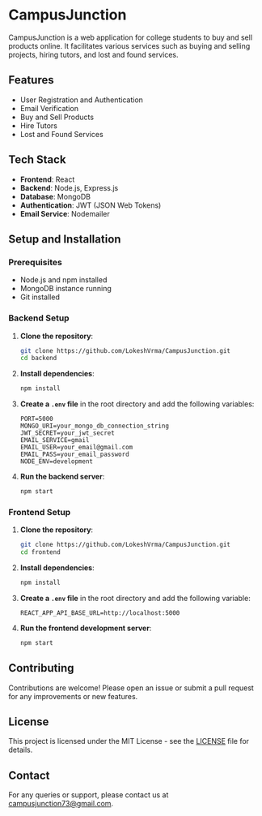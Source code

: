 # CampusJunction

CampusJunction is a web application for college students to buy and sell products online. It facilitates various services such as buying and selling projects, hiring tutors, and lost and found services.

## Features

- User Registration and Authentication
- Email Verification
- Buy and Sell Products
- Hire Tutors
- Lost and Found Services

## Tech Stack

- **Frontend**: React
- **Backend**: Node.js, Express.js
- **Database**: MongoDB
- **Authentication**: JWT (JSON Web Tokens)
- **Email Service**: Nodemailer

## Setup and Installation

### Prerequisites

- Node.js and npm installed
- MongoDB instance running
- Git installed

### Backend Setup

1. **Clone the repository**:
    ```sh
    git clone https://github.com/LokeshVrma/CampusJunction.git
    cd backend
    ```

2. **Install dependencies**:
    ```sh
    npm install
    ```

3. **Create a `.env` file** in the root directory and add the following variables:
    ```env
    PORT=5000
    MONGO_URI=your_mongo_db_connection_string
    JWT_SECRET=your_jwt_secret
    EMAIL_SERVICE=gmail
    EMAIL_USER=your_email@gmail.com
    EMAIL_PASS=your_email_password
    NODE_ENV=development
    ```

4. **Run the backend server**:
    ```sh
    npm start
    ```

### Frontend Setup

1. **Clone the repository**:
    ```sh
    git clone https://github.com/LokeshVrma/CampusJunction.git
    cd frontend
    ```

2. **Install dependencies**:
    ```sh
    npm install
    ```

3. **Create a `.env` file** in the root directory and add the following variable:
    ```env
    REACT_APP_API_BASE_URL=http://localhost:5000
    ```

4. **Run the frontend development server**:
    ```sh
    npm start
    ```

## Contributing

Contributions are welcome! Please open an issue or submit a pull request for any improvements or new features.

## License

This project is licensed under the MIT License - see the [LICENSE](LICENSE) file for details.

## Contact

For any queries or support, please contact us at campusjunction73@gmail.com.
